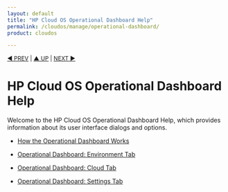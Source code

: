 ```yaml
---
layout: default
title: "HP Cloud OS Operational Dashboard Help"
permalink: /cloudos/manage/operational-dashboard/
product: cloudos

---
```

<!--PUBLISHED-->


<a name="_top"> </a>

<script> 

function PageRefresh { 
onLoad="window.refresh"
}

PageRefresh();

</script>


<p style="font-size: small;"> <a href="/cloudos/manage/troubleshooting/">&#9664; PREV</a> | <a href="/cloudos/manage/">&#9650; UP</a> | <a href="/cloudos/manage/operational-dashboard/how-opdash-works/">NEXT &#9654;</a> </p>

# HP Cloud OS Operational Dashboard Help

Welcome to the HP Cloud OS Operational Dashboard Help, which provides information about its user interface dialogs and options.

* [How the Operational Dashboard Works](/cloudos/manage/operational-dashboard/how-opdash-works)

* [Operational Dashboard: Environment Tab](/cloudos/manage/operational-dashboard/environment-tab)

* [Operational Dashboard: Cloud Tab](/cloudos/manage/operational-dashboard/cloud-tab)

* [Operational Dashboard: Settings Tab](/cloudos/manage/operational-dashboard/settings-tab)

